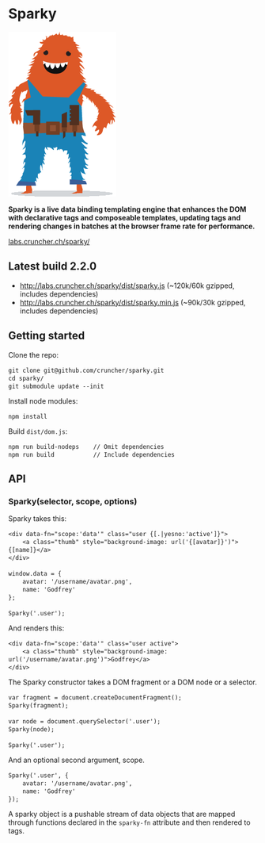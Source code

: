 
# Sparky

![alt tag](https://raw.githubusercontent.com/cruncher/sparky/master/images/sparky-logo.png)

<strong>Sparky is a live data binding templating engine that enhances the DOM
with declarative tags and composeable templates, updating tags and rendering
changes in batches at the browser frame rate for performance.</strong>

<a href="http://labs.cruncher.ch/sparky/">labs.cruncher.ch/sparky/</a>

## Latest build 2.2.0

* <a href="http://labs.cruncher.ch/sparky/dist/sparky.js">http://labs.cruncher.ch/sparky/dist/sparky.js</a> (~120k/60k gzipped, includes dependencies)
* <a href="http://labs.cruncher.ch/sparky/dist/sparky.min.js">http://labs.cruncher.ch/sparky/dist/sparky.min.js</a> (~90k/30k gzipped, includes dependencies)

## Getting started

Clone the repo:

    git clone git@github.com/cruncher/sparky.git
    cd sparky/
    git submodule update --init

Install node modules:

    npm install

Build <code>dist/dom.js</code>:

    npm run build-nodeps    // Omit dependencies
    npm run build           // Include dependencies

## API

### Sparky(selector, scope, options)

Sparky takes this:

    <div data-fn="scope:'data'" class="user {[.|yesno:'active']}">
        <a class="thumb" style="background-image: url('{[avatar]}')">{[name]}</a>
    </div>

    window.data = {
        avatar: '/username/avatar.png',
        name: 'Godfrey'
    };

    Sparky('.user');

And renders this:

    <div data-fn="scope:'data'" class="user active">
        <a class="thumb" style="background-image: url('/username/avatar.png')">Godfrey</a>
    </div>

The Sparky constructor takes a DOM fragment or a DOM node or a selector.

    var fragment = document.createDocumentFragment();
    Sparky(fragment);

    var node = document.querySelector('.user');
    Sparky(node);

    Sparky('.user');

And an optional second argument, scope.

    Sparky('.user', {
        avatar: '/username/avatar.png',
        name: 'Godfrey'
    });

A sparky object is a pushable stream of data objects that are mapped through
functions declared in the `sparky-fn` attribute and then rendered to tags.
